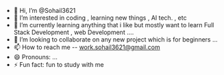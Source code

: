 - 👋 Hi, I’m @Sohail3621
- 👀 I’m interested in coding , learning new things , AI tech. , etc
- 🌱 I’m currently learning anything that i like but mostly want to learn Full Stack Development , web Development ....
- 💞️ I’m looking to collaborate on any new project which is for beginners ...
- 📫 How to reach me -- work.sohail3621@gmail.com
- 😄 Pronouns: ...
- ⚡ Fun fact: fun to study with me

<!---
Sohail3621/Sohail3621 is a ✨ special ✨ repository because its `README.md` (this file) appears on your GitHub profile.
You can click the Preview link to take a look at your changes.
--->
